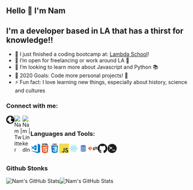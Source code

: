 ## Hello 👋 I'm Nam

## I'm a developer based in LA that has a thirst for knowledge!!

- 🔭 I just finished a coding bootcamp at: [Lambda School][course]!
- 🌱 I’m open for freelancing or work around LA 🌱
- 👯 I’m looking to learn more about Javascript and Python 📚
- 🥅 2020 Goals: Code more personal projects! 💪
- ⚡ Fun fact: I love learning new things, especially about history, science and cultures

### Connect with me:

[<img align="left" alt="Nam's website" width="22px" src="https://raw.githubusercontent.com/iconic/open-iconic/master/svg/globe.svg" />][website]
[<img align="left" alt="Nam | Twitter" width="22px" src="https://cdn.jsdelivr.net/npm/simple-icons@v3/icons/twitter.svg" />][twitter]
[<img align="left" alt="Nam | LinkedIn" width="22px" src="https://cdn.jsdelivr.net/npm/simple-icons@v3/icons/linkedin.svg" />][linkedin]

<br />

### Languages and Tools:

[<img align="left" alt="Visual Studio Code" width="26px" src="https://raw.githubusercontent.com/github/explore/80688e429a7d4ef2fca1e82350fe8e3517d3494d/topics/visual-studio-code/visual-studio-code.png" />][webdevplaylist]
[<img align="left" alt="HTML5" width="26px" src="https://raw.githubusercontent.com/github/explore/80688e429a7d4ef2fca1e82350fe8e3517d3494d/topics/html/html.png" />][webdevplaylist]
[<img align="left" alt="CSS3" width="26px" src="https://raw.githubusercontent.com/github/explore/80688e429a7d4ef2fca1e82350fe8e3517d3494d/topics/css/css.png" />][webdevplaylist]
[<img align="left" alt="JavaScript" width="26px" src="https://raw.githubusercontent.com/github/explore/80688e429a7d4ef2fca1e82350fe8e3517d3494d/topics/javascript/javascript.png" />][webdevplaylist]
[<img align="left" alt="React" width="26px" src="https://raw.githubusercontent.com/github/explore/80688e429a7d4ef2fca1e82350fe8e3517d3494d/topics/react/react.png" />][webdevplaylist]
[<img align="left" alt="SQL" width="26px" src="https://raw.githubusercontent.com/github/explore/80688e429a7d4ef2fca1e82350fe8e3517d3494d/topics/sql/sql.png" />][webdevplaylist]
[<img align="left" alt="Git" width="26px" src="https://raw.githubusercontent.com/github/explore/80688e429a7d4ef2fca1e82350fe8e3517d3494d/topics/git/git.png" />][webdevplaylist]
[<img align="left" alt="GitHub" width="26px" src="https://raw.githubusercontent.com/github/explore/78df643247d429f6cc873026c0622819ad797942/topics/github/github.png" />][webdevplaylist]
[<img align="left" alt="Terminal" width="26px" src="https://raw.githubusercontent.com/github/explore/80688e429a7d4ef2fca1e82350fe8e3517d3494d/topics/terminal/terminal.png" />][webdevplaylist]
<br />
<br />

### Github Stonks

  <img align="left" alt="Nam's GitHub Stats" src="https://github-readme-stats.codestackr.vercel.app/api?username=nhwoo97&show_icons=true&theme=radical&hide_border=true" />
  <img align="left" alt="Nam's GitHub Stats" src="https://github-readme-stats.codestackr.vercel.app/api/pin?username=nhwoo97&repo=github-readme-stats" />
    
[website]: https://www.google.com/
[course]: https://lambdaschool.com/
[twitter]: https://twitter.com/angryredluigi
[linkedin]: https://www.linkedin.com/in/namhyuk-woo/
[webdevplaylist]: https://www.google.com/
